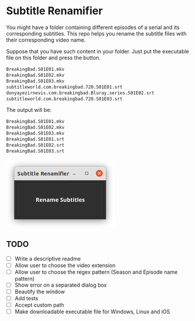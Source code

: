 # Subtitle Renamifier

You might have a folder containing different episodes of a serial and its corresponding subtitles.
This repo helps you rename the subtitle files with their corresponding video name.

Suppose that you have such content in your folder. Just put the executable file on this folder and press the button.
```
BreakingBad.S01E01.mkv
BreakingBad.S01E02.mkv
BreakingBad.S01E03.mkv
subtitleworld.com.breakingbad.720.S01E01.srt
donyayezirnevis.com.breakingbad.Bluray.series.S01E02.srt
subtitleworld.com.breakingbad.720.S01E03.srt
```
The output will be:
```
BreakingBad.S01E01.mkv
BreakingBad.S01E02.mkv
BreakingBad.S01E03.mkv
BreakingBad.S01E01.srt
BreakingBad.S01E02.srt
BreakingBad.S01E03.srt
```

![Image](https://github.com/majidalaeinia/subtitle-renamifier/blob/master/image.png?raw=true)

## TODO
- [ ] Write a descriptive readme
- [ ] Allow user to choose the video extension
- [ ] Allow user to choose the regex pattern (Season and Episode name pattern)
- [ ] Show error on a separated dialog box
- [ ] Beautify the window
- [ ] Add tests
- [ ] Accept custom path
- [ ] Make downloadable executable file for Windows, Linux and iOS
